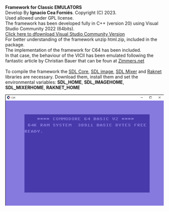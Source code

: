 <b>Framework for Classic EMULATORS</b><br>
Develop By <b>Ignacio Cea Forniés</b>. Copyright (C) 2023.<br>
Used allowed under GPL license.<br>
The framework has been developed fully in C++ (version 20) using Visual Studio Community 2022 (64bits).<br>
<a href="https://visualstudio.microsoft.com/es/vs/">Click here to dfownload Visual Studio Community Version</a><br>
For better understanding of the framework unzip html.zip, included in the package.<br>
The implementation of the framework for C64 has been included.<br>
In that case, the behaviour of the VICII has been emulated following the fantastic article by Christian Bauer that can be foun at
<a href="http://www.zimmers.net/cbmpics/cbm/c64/vic-ii.txt">Zimmers.net</a><br>
<br>
To compile the framework the <a href="https://github.com/libsdl-org/SDL/releases/tag/release-2.26.2">SDL Core</a>, <a href="https://www.libsdl.org/projects/SDL_image/release/">SDL image</a>, <a href="https://github.com/libsdl-org/SDL_mixer">SDL Mixer</a> and <a href="https://github.com/facebookarchive/RakNet">Raknet</a> libraries are necessary.
Download them, install them and set the environmental variables: <b>SDL_HOME</b>, <b>SDL_IMAGEHOME</b>, <b>SDL_MIXERHOME</b>, <b>RAKNET_HOME</b>
  
<img src="./docs/C64Data/Picture1.png"/>
